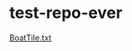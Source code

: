 # test-repo-ever
[BoatTile.txt](https://github.com/ChristianTeton/test-repo-ever/files/8919685/BoatTile.txt)
